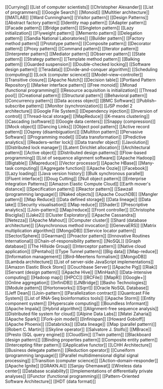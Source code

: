 [[Currying]]
[[List of computer scientists]]
[[Christopher Alexander]]
[[List of programmers]]
[[Google Search]]
[[Monoid]]
[[Multitier architecture]]
[[MATLAB]]
[[Ward Cunningham]]
[[Visitor pattern]]
[[Design Patterns]]
[[Abstract factory pattern]]
[[Identity map pattern]]
[[Adapter pattern]]
[[Facade pattern]]
[[Bridge pattern]]
[[Singleton pattern]]
[[Lazy initialization]]
[[Flyweight pattern]]
[[Memento pattern]]
[[Delegation pattern]]
[[Sandia National Laboratories]]
[[Builder pattern]]
[[Factory method pattern]]
[[Prototype pattern]]
[[Composite pattern]]
[[Decorator pattern]]
[[Proxy pattern]]
[[Command pattern]]
[[Iterator pattern]]
[[Interpreter pattern]]
[[Mediator pattern]]
[[Observer pattern]]
[[State pattern]]
[[Strategy pattern]]
[[Template method pattern]]
[[Balking pattern]]
[[Guarded suspension]]
[[Double-checked locking]]
[[Software design pattern]]
[[Teradata]]
[[Divide-and-conquer algorithm]]
[[Scheduling (computing)]]
[[Lock (computer science)]]
[[Model–view–controller]]
[[Transitive closure]]
[[Apache Nutch]]
[[Decision table]]
[[Portland Pattern Repository]]
[[Marker interface pattern]]
[[Free monoid]]
[[Monad (functional programming)]]
[[Resource acquisition is initialization]]
[[Thread pool]]
[[Creational pattern]]
[[Structural pattern]]
[[Behavioral pattern]]
[[Concurrency pattern]]
[[Data access object]]
[[BMC Software]]
[[Publish–subscribe pattern]]
[[Monitor (synchronization)]]
[[JSP model 2 architecture]]
[[Google File System]]
[[Dependency injection]]
[[Inversion of control]]
[[Thread-local storage]]
[[MapReduce]]
[[K-means clustering]]
[[Cascading (software)]]
[[Google data centers]]
[[Snappy (compression)]]
[[Mock object]]
[[Dancing Links]]
[[Object pool pattern]]
[[Active record pattern]]
[[Osprey (disambiguation)]]
[[Multiton pattern]]
[[Pervasive Software]]
[[Programming model]]
[[Data transformation]]
[[Predictive analytics]]
[[Readers–writer lock]]
[[Data transfer object]]
[[Javolution]]
[[Distributed lock manager]]
[[Latent Dirichlet allocation]]
[[Architectural pattern]]
[[Active object]]
[[Distributed design patterns]]
[[Flow-based programming]]
[[List of sequence alignment software]]
[[Apache Hadoop]]
[[Bigtable]]
[[Mapreduce]]
[[Vector processor]]
[[Apache HBase]]
[[Many-task computing]]
[[Aggregate function]]
[[Apache Oozie]]
[[Facebook]]
[[Lazy loading]]
[[Java version history]]
[[Bulk synchronous parallel]]
[[Fluent interface]]
[[Doug Cutting]]
[[Null object pattern]]
[[Enterprise Integration Patterns]]
[[Amazon Elastic Compute Cloud]]
[[Earth mover's distance]]
[[Specification pattern]]
[[Reactor pattern]]
[[Sawzall (programming language)]]
[[Naked objects]]
[[Apache CouchDB]]
[[Mangler pattern]]
[[Map Reduce]]
[[Data defined storage]]
[[Data lineage]]
[[Data lake]]
[[Security visualisation]]
[[Map reduce]]
[[Shader]]
[[Prescriptive analytics]]
[[Join-pattern]]
[[Map/reduce]]
[[Front controller]]
[[Christophe Bisciglia]]
[[Jake2]]
[[Cluster Exploratory]]
[[Apache Cassandra]]
[[Netezza]]
[[Apache Mahout]]
[[Computer cluster]]
[[Shard (database architecture)]]
[[Asynchronous method invocation]]
[[GenevaERS]]
[[Matrix multiplication algorithm]]
[[MongoDB]]
[[Service locator pattern]]
[[Sector/Sphere]]
[[Gearman]]
[[Proactor pattern]]
[[Innovative Routines International]]
[[Chain-of-responsibility pattern]]
[[NoSQL]]
[[Graph database]]
[[The Hillside Group]]
[[Interceptor pattern]]
[[Native cloud application]]
[[Pentaho]]
[[Type Tunnel pattern]]
[[Big data]]
[[Map-reduce]]
[[Information management]]
[[Bird–Meertens formalism]]
[[MongoDB]]
[[Lambda architecture]]
[[List of server-side JavaScript implementations]]
[[Amazon Elastic Block Store]]
[[Couchbase Server]]
[[Apache Pig]]
[[Riak]]
[[Servant (design pattern)]]
[[Apache Hive]]
[[MinHash]]
[[Data-intensive computing]]
[[Hadoop map]]
[[HPCC]]
[[RCFile]]
[[MapR]]
[[Google+]]
[[Online aggregation]]
[[InfiniDB]]
[[JNBridge]]
[[Basho Technologies]]
[[Module pattern]]
[[Hortonworks]]
[[Sqrrl]]
[[Oracle NoSQL Database]]
[[Jeff Dean]]
[[Join-pattern]]
[[Parallelization contract]]
[[Quantcast File System]]
[[List of RNA-Seq bioinformatics tools]]
[[Apache Storm]]
[[Entity component system]]
[[Hyperscale computing]]
[[Boundless Informant]]
[[Apache Impala]]
[[Hybrid algorithm]]
[[Alignment-free sequence analysis]]
[[Distributed file system for cloud]]
[[Alpine Data Labs]]
[[Matei Zaharia]]
[[Apache Spark]]
[[Fork–join model]]
[[Infinispan]]
[[Howard Gobioff]]
[[Apache Phoenix]]
[[Databricks]]
[[Data lineage]]
[[Map (parallel pattern)]]
[[Robert C. Martin]]
[[Skyline operator]]
[[Salvatore J. Stolfo]]
[[MBrace]]
[[Presto (SQL query engine)]]
[[CloudSim]]
[[Twin pattern]]
[[Blackboard (design pattern)]]
[[Binding properties pattern]]
[[Composite entity pattern]]
[[Intercepting filter pattern]]
[[Applicative functor]]
[[LCHH Architecture]]
[[Business delegate pattern]]
[[Reduction operator]]
[[Cuneiform (programming language)]]
[[Parallel multidimensional digital signal processing]]
[[Transition (computer science)]]
[[Action–domain–responder]]
[[Apache Ignite]]
[[GRAKN.AI]]
[[Sanjay Ghemawat]]
[[Wireless data center]]
[[Database scalability]]
[[Implementations of differentially private analyses]]
[[Functor (functional programming)]]
[[Pattern-Oriented Software Architecture]]
[[HDT (data format)]]
